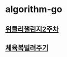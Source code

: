 # algorithm-go

## [위클리챌린지2주차](https://programmers.co.kr/learn/courses/30/lessons/83201)
## [체육복빌려주기](https://github.com/myungsworld/algorithm-go/blob/main/gym_suit/solution.go)
